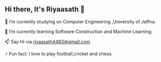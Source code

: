 ## Hi there, It's Riyaasath 👋

🔭 I’m currently studying on Computer Engineering ,University of Jaffna.

🌱 I’m currently learning  Software Construction and Machine Learning.

📫 Say Hi via riyaasath4483@gmail.com

⚡ Fun fact: I love to play football,cricket and chess.


<!--
**RiyaasathMJM/RiyaasathMJM** is a ✨ _special_ ✨ repository because its `README.md` (this file) appears on your GitHub profile.

Here are some ideas to get you started:

- 🔭 I’m currently working on ...
- 🌱 I’m currently learning ...
- 👯 I’m looking to collaborate on ...
- 🤔 I’m looking for help with ...
- 💬 Ask me about ...
- 📫 How to reach me: ...
- 😄 Pronouns: ...
- ⚡ Fun fact: ...
-->
